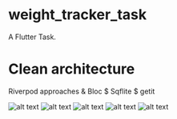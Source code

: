 # weight_tracker_task

A Flutter Task.

# Clean architecture 
Riverpod approaches & Bloc $ Sqflite $ getit

![alt text](https://github.com/FadyFouad/weight_tracker_task/blob/main/screenshots/1.jpeg?raw=true)
![alt text](https://github.com/FadyFouad/weight_tracker_task/blob/main/screenshots/2.jpeg?raw=true)
![alt text](https://github.com/FadyFouad/weight_tracker_task/blob/main/screenshots/3.jpeg?raw=true)
![alt text](https://github.com/FadyFouad/weight_tracker_task/blob/main/screenshots/4.png?raw=true)
![alt text](https://github.com/FadyFouad/weight_tracker_task/blob/main/screenshots/5.png?raw=true)
